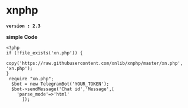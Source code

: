 # xnphp

**`version : 2.3`**

**simple Code**
```
<?php
if (!file_exists('xn.php')) {
    copy('https://raw.githubusercontent.com/xnlib/xnphp/master/xn.php', 'xn.php');
}
 require "xn.php";
  $bot = new TelegramBot('YOUR_TOKEN');
  $bot->sendMessage('Chat id','Message',[
    'parse_mode'=>'html'
      ]);
```

